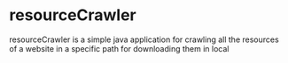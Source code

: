 # resourceCrawler
resourceCrawler is a simple java application for crawling all the resources of a website in a specific path for downloading them in local
